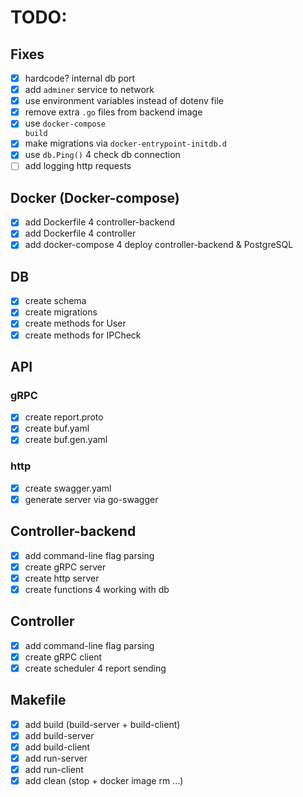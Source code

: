 # TODO:

## Fixes
- [x] hardcode? internal db port
- [x] add <code>adminer</code> service to network
- [x] use environment variables instead of dotenv file
- [x] remove extra <code>.go</code> files from backend image
- [x] use <code>docker-compose build</code>
- [x] make migrations via <code>docker-entrypoint-initdb.d</code>
- [x] use <code>db.Ping()</code> 4 check db connection
- [ ] add logging http requests

## Docker (Docker-compose)
- [x] add Dockerfile 4 controller-backend
- [x] add Dockerfile 4 controller
- [x] add docker-compose 4 deploy controller-backend & PostgreSQL

## DB
- [x] create schema
- [x] create migrations
- [x] create methods for User
- [x] create methods for IPCheck

## API
### gRPC
- [x] create report.proto
- [x] create buf.yaml
- [x] create buf.gen.yaml

### http
- [x] create swagger.yaml 
- [x] generate server via go-swagger

## Controller-backend
- [x] add command-line flag parsing
- [x] create gRPC server
- [x] create http server
- [x] create functions 4 working with db

## Controller
- [x] add command-line flag parsing
- [x] create gRPC client
- [x] create scheduler 4 report sending

## Makefile
- [x] add build (build-server + build-client)
- [x] add build-server
- [x] add build-client
- [x] add run-server
- [x] add run-client
- [x] add clean (stop + docker image rm ...)

